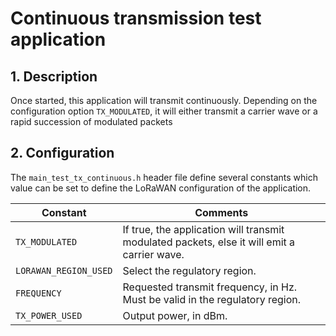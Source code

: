 # Continuous transmission test application 

## 1. Description

Once started, this application will transmit continuously. Depending on the configuration option `TX_MODULATED`, it will either transmit a carrier wave or a rapid succession of modulated packets

## 2. Configuration

The `main_test_tx_continuous.h` header file define several constants which value can be set to define the LoRaWAN configuration of the application.

| Constant              | Comments |
| --------------------- | -------- |
| `TX_MODULATED` | If true, the application will transmit modulated packets, else it will emit a carrier wave. |
| `LORAWAN_REGION_USED` | Select the regulatory region. |
| `FREQUENCY` | Requested transmit frequency, in Hz. Must be valid in the regulatory region. |
| `TX_POWER_USED` | Output power, in dBm. |
